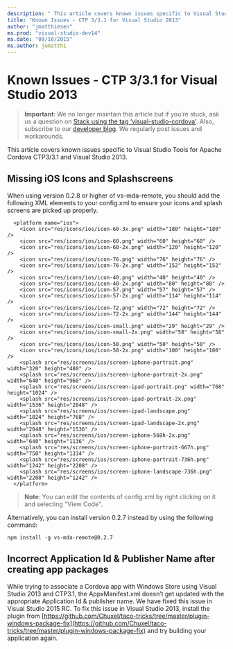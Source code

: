 ```yaml
--- 
description: " This article covers known issues specific to Visual Studio Tools for Apache Cordova CTP3/3.1 and Visual Studio 2013."
title: "Known Issues - CTP 3/3.1 for Visual Studio 2013"
author: "jmatthiesen"
ms.prod: "visual-studio-dev14"
ms.date: "09/10/2015"
ms.author: jomatthi
--- 
```


# <strong>Known Issues - CTP 3/3.1 for Visual Studio 2013</strong>

> **Important**: We no longer maintain this article but if you’re stuck, ask us a question on [Stack using the tag ‘visual-studio-cordova'](http://stackoverflow.com/questions/tagged/visual-studio-cordova). Also, subscribe to our [developer blog](http://microsoft.github.io/vstacoblog/). We regularly post issues and workarounds.

This article covers known issues specific to Visual Studio Tools for Apache Cordova CTP3/3.1 and Visual Studio 2013.

## <strong>Missing iOS Icons and Splashscreens</strong>

When using version 0.2.8 or higher of vs-mda-remote, you should add the following XML elements to your config.xml to ensure your icons and splash screens are picked up properly.

~~~~~~~~~~~~~~~~~~
  <platform name="ios">
    <icon src="res/icons/ios/icon-60-3x.png" width="180" height="180" />
    <icon src="res/icons/ios/icon-60.png" width="60" height="60" />
    <icon src="res/icons/ios/icon-60-2x.png" width="120" height="120" />
    <icon src="res/icons/ios/icon-76.png" width="76" height="76" />
    <icon src="res/icons/ios/icon-76-2x.png" width="152" height="152" />
    <icon src="res/icons/ios/icon-40.png" width="40" height="40" />
    <icon src="res/icons/ios/icon-40-2x.png" width="80" height="80" />
    <icon src="res/icons/ios/icon-57.png" width="57" height="57" />
    <icon src="res/icons/ios/icon-57-2x.png" width="114" height="114" />
    <icon src="res/icons/ios/icon-72.png" width="72" height="72" />
    <icon src="res/icons/ios/icon-72-2x.png" width="144" height="144" />
    <icon src="res/icons/ios/icon-small.png" width="29" height="29" />
    <icon src="res/icons/ios/icon-small-2x.png" width="58" height="58" />
    <icon src="res/icons/ios/icon-50.png" width="50" height="50" />
    <icon src="res/icons/ios/icon-50-2x.png" width="100" height="100" />
    <splash src="res/screens/ios/screen-iphone-portrait.png" width="320" height="480" />
    <splash src="res/screens/ios/screen-iphone-portrait-2x.png" width="640" height="960" />
    <splash src="res/screens/ios/screen-ipad-portrait.png" width="768" height="1024" />
    <splash src="res/screens/ios/screen-ipad-portrait-2x.png" width="1536" height="2048" />
    <splash src="res/screens/ios/screen-ipad-landscape.png" width="1024" height="768" />
    <splash src="res/screens/ios/screen-ipad-landscape-2x.png" width="2048" height="1536" />
    <splash src="res/screens/ios/screen-iphone-568h-2x.png" width="640" height="1136" />
    <splash src="res/screens/ios/screen-iphone-portrait-667h.png" width="750" height="1334" />
    <splash src="res/screens/ios/screen-iphone-portrait-736h.png" width="1242" height="2208" />
    <splash src="res/screens/ios/screen-iphone-landscape-736h.png" width="2208" height="1242" />
  </platform>
~~~~~~~~~~~~~~~~~~

> **Note**: You can edit the contents of config.xml by right clicking on it and selecting "View Code".

Alternatively, you can install version 0.2.7 instead by using the following command:

```console
npm install -g vs-mda-remote@0.2.7
```

## <strong>Incorrect Application Id & Publisher Name after creating app packages</strong>

While trying to associate a Cordova app with Windows Store using Visual Studio 2013 and CTP3.1, the AppxManifest.xml doesn’t get updated with the appropriate Application Id & publisher name. We have fixed this issue in Visual Studio 2015 RC. To fix this issue in Visual Studio 2013, install the plugin from [https://github.com/Chuxel/taco-tricks/tree/master/plugin-windows-package-fix](https://github.com/Chuxel/taco-tricks/tree/master/plugin-windows-package-fix) and try building your application again.
